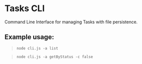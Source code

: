 # Tasks CLI

Command Line Interface for managing Tasks with file persistence.

## Example usage:

> `node cli.js -a list`

> `node cli.js -a getByStatus -c false`
